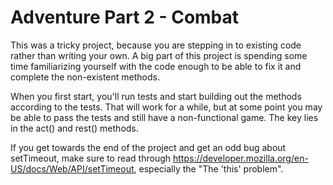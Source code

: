 # Adventure Part 2 - Combat

This was a tricky project, because you are stepping in to existing code rather than writing your own. A big part of this project is spending some time familiarizing yourself with the code enough to be able to fix it and complete the non-existent methods.

When you first start, you'll run tests and start building out the methods according to the tests. That will work for a while, but at some point you may be able to pass the tests and still have a non-functional game. The key lies in the act() and rest() methods.

If you get towards the end of the project and get an odd bug about setTimeout, make sure to read through https://developer.mozilla.org/en-US/docs/Web/API/setTimeout, especially the "The 'this' problem".
